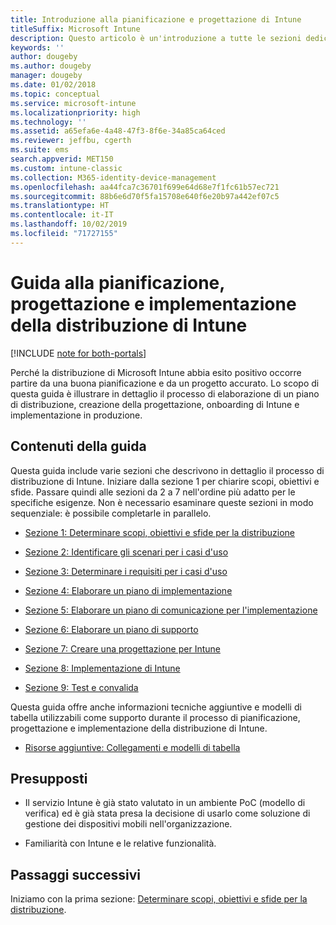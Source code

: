 ```yaml
---
title: Introduzione alla pianificazione e progettazione di Intune
titleSuffix: Microsoft Intune
description: Questo articolo è un'introduzione a tutte le sezioni dedicate alla pianificazione, progettazione e implementazione di Microsoft Intune. Strumenti che consentono di determinare gli obiettivi, gli scenari dei casi d'uso e i requisiti, creare piani di implementazione e di comunicazione, supporto, test e piani di convalida.
keywords: ''
author: dougeby
ms.author: dougeby
manager: dougeby
ms.date: 01/02/2018
ms.topic: conceptual
ms.service: microsoft-intune
ms.localizationpriority: high
ms.technology: ''
ms.assetid: a65efa6e-4a48-47f3-8f6e-34a85ca64ced
ms.reviewer: jeffbu, cgerth
ms.suite: ems
search.appverid: MET150
ms.custom: intune-classic
ms.collection: M365-identity-device-management
ms.openlocfilehash: aa44fca7c36701f699e64d68e7f1fc61b57ec721
ms.sourcegitcommit: 88b6e6d70f5fa15708e640f6e20b97a442ef07c5
ms.translationtype: HT
ms.contentlocale: it-IT
ms.lasthandoff: 10/02/2019
ms.locfileid: "71727155"
---
```

# <a name="intune-deployment-planning-design-and-implementation-guide"></a>Guida alla pianificazione, progettazione e implementazione della distribuzione di Intune

[!INCLUDE [note for both-portals](../../intune-classic/includes/note-for-both-portals.md)]

Perché la distribuzione di Microsoft Intune abbia esito positivo occorre partire da una buona pianificazione e da un progetto accurato. Lo scopo di questa guida è illustrare in dettaglio il processo di elaborazione di un piano di distribuzione, creazione della progettazione, onboarding di Intune e implementazione in produzione.

## <a name="whats-included-in-this-guide"></a>Contenuti della guida

Questa guida include varie sezioni che descrivono in dettaglio il processo di distribuzione di Intune. Iniziare dalla sezione 1 per chiarire scopi, obiettivi e sfide. Passare quindi alle sezioni da 2 a 7 nell'ordine più adatto per le specifiche esigenze. Non è necessario esaminare queste sezioni in modo sequenziale: è possibile completarle in parallelo.

- [Sezione 1: Determinare scopi, obiettivi e sfide per la distribuzione](planning-guide-deployment-goals.md)

- [Sezione 2: Identificare gli scenari per i casi d'uso](planning-guide-scenarios.md)

- [Sezione 3: Determinare i requisiti per i casi d'uso](planning-guide-requirements.md)

- [Sezione 4: Elaborare un piano di implementazione](planning-guide-rollout-plan.md)

- [Sezione 5: Elaborare un piano di comunicazione per l'implementazione](planning-guide-communication-plan.md)

- [Sezione 6: Elaborare un piano di supporto](planning-guide-support-plan.md)

- [Sezione 7: Creare una progettazione per Intune](planning-guide-design.md)

- [Sezione 8: Implementazione di Intune](planning-guide-onboarding.md)

- [Sezione 9: Test e convalida](planning-guide-test-validation.md)

Questa guida offre anche informazioni tecniche aggiuntive e modelli di tabella utilizzabili come supporto durante il processo di pianificazione, progettazione e implementazione della distribuzione di Intune.

- [Risorse aggiuntive: Collegamenti e modelli di tabella](planning-guide-resources.md)

## <a name="assumptions"></a>Presupposti

- Il servizio Intune è già stato valutato in un ambiente PoC (modello di verifica) ed è già stata presa la decisione di usarlo come soluzione di gestione dei dispositivi mobili nell'organizzazione.

- Familiarità con Intune e le relative funzionalità.

## <a name="next-steps"></a>Passaggi successivi

Iniziamo con la prima sezione: [Determinare scopi, obiettivi e sfide per la distribuzione](planning-guide-deployment-goals.md).
